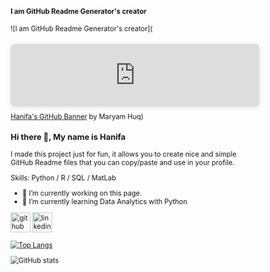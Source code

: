 
#### I am GitHub Readme Generator's creator
![I am GitHub Readme Generator's creator](<div style="position: relative; width: 100%; height: 0; padding-top: 25.0000%;  padding-bottom: 0; box-shadow: 0 2px 8px 0 rgba(63,69,81,0.16); margin-top: 1.6em; margin-bottom: 0.9em; overflow: hidden;  border-radius: 8px; will-change: transform;">   <iframe loading="lazy" style="position: absolute; width: 100%; height: 100%; top: 0; left: 0; border: none; padding: 0;margin: 0;"     src="https:&#x2F;&#x2F;www.canva.com&#x2F;design&#x2F;DAFNVuM-a-8&#x2F;view?embed" allowfullscreen="allowfullscreen" allow="fullscreen">   </iframe> </div> <a href="https:&#x2F;&#x2F;www.canva.com&#x2F;design&#x2F;DAFNVuM-a-8&#x2F;view?utm_content=DAFNVuM-a-8&amp;utm_campaign=designshare&amp;utm_medium=embeds&amp;utm_source=link" target="_blank" rel="noopener">Hanifa's GitHub Banner</a> by Maryam Huq)

### Hi there 👋, My name is Hanifa

I made this project just for fun, it allows you to create nice and simple GitHub Readme files that you can copy/paste and use in your profile.

Skills: Python / R / SQL / MatLab

- 🔭 I’m currently working on this page. 
- 🌱 I’m currently learning Data Analytics with Python 


[<img src='https://cdn.jsdelivr.net/npm/simple-icons@3.0.1/icons/github.svg' alt='github' height='40'>](https://github.com/hanifahuq)  [<img src='https://cdn.jsdelivr.net/npm/simple-icons@3.0.1/icons/linkedin.svg' alt='linkedin' height='40'>](https://www.linkedin.com/in/www.linkedin.com/in/hanifa-huq/)  

[![Top Langs](https://github-readme-stats.vercel.app/api/top-langs/?username=hanifahuq)](https://github.com/anuraghazra/github-readme-stats)

![GitHub stats](https://github-readme-stats.vercel.app/api?username=hanifahuq&show_icons=true)  
